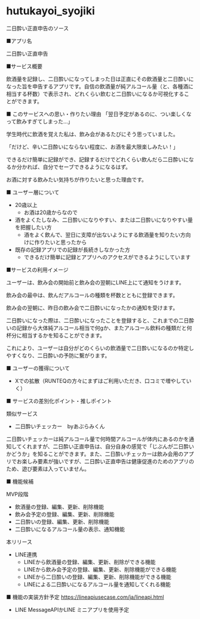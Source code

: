 # hutukayoi_syojiki
二日酔い正直申告のソース

■アプリ名

二日酔い正直申告

■サービス概要

飲酒量を記録し、二日酔いになってしまった日は正直にその飲酒量と二日酔いになった旨を申告するアプリです。自信の飲酒量が純アルコール量（と、各種酒に相当する杯数）で表示され、どれくらい飲むと二日酔いになるか可視化することができます。

■ このサービスへの思い・作りたい理由
「翌日予定があるのに、つい楽しくなって飲みすぎてしまった…」

学生時代に飲酒を覚えた私は、飲み会があるたびにそう思っていました。

「だけど、辛い二日酔いにならない程度に、お酒を最大限楽しみたい！」

できるだけ簡単に記録ができ、記録するだけでどれくらい飲んだら二日酔いになるか分かれば、自分でセーブできるようになるはず。

お酒に対する飲みたい気持ちが作りたいと思った理由です。

■ ユーザー層について

- 20歳以上
    - お酒は20歳からなので
- 酒をよくたしなみ、二日酔いになりやすい、または二日酔いになりやすい量を把握したい方
    - 酒をよく飲んで、翌日に支障が出ないようにする飲酒量を知りたい方向けに作りたいと思ったから
- 既存の記録アプリでの記録が長続きしなかった方
    - できるだけ簡単に記録とアプリへのアクセスができるようにしています

■サービスの利用イメージ

ユーザーは、飲み会の開始前と飲み会の翌朝にLINE上にて通知をうけます。

飲み会の最中は、飲んだアルコールの種類を杯数とともに登録できます。

飲み会の翌朝に、昨日の飲み会で二日酔いになったかの通知を受けます。

二日酔いになった際は、二日酔いになったことを登録すると、これまでの二日酔いの記録から大体純アルコール相当で何gか、またアルコール飲料の種類だと何杯分に相当するかを知ることができます。

これにより、ユーザーは自分がどのくらいの飲酒量で二日酔いになるのか特定しやすくなり、二日酔いの予防に繋がります。

■ ユーザーの獲得について
- Xでの拡散（RUNTEQの方々にまずはご利用いただき、口コミで増やしていく）

■ サービスの差別化ポイント・推しポイント

類似サービス

- 二日酔いチェッカー　byあぶらみくん

二日酔いチェッカーは純アルコール量で何時間アルコールが体内にあるのかを通知してくれますが、二日酔い正直申告は、自分自身の感覚で「じぶんが二日酔いかどうか」を知ることができます。また、二日酔いチェッカーは飲み会用のアプリでお楽しみ要素が強いですが、二日酔い正直申告は健康促進のためのアプリのため、遊び要素は入っていません。

■ 機能候補

MVP段階

- 飲酒量の登録、編集、更新、削除機能
- 飲み会予定の登録、編集、更新、削除機能
- 二日酔いの登録、編集、更新、削除機能
- 二日酔いになるアルコール量の表示、通知機能

本リリース

- LINE連携
    - LINEから飲酒量の登録、編集、更新、削除ができる機能
    - LINEから飲み会予定の登録、編集、更新、削除機能ができる機能
    - LINEから二日酔いの登録、編集、更新、削除機能ができる機能
    - LINEによる二日酔いになるアルコール量を通知してくれる機能

■ 機能の実装方針予定
https://lineapiusecase.com/ja/lineapi.html

- LINE MessageAPIかLINE ミニアプリを使用予定
